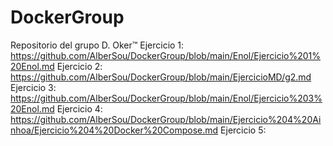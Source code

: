 # DockerGroup
Repositorio del grupo D. Oker™
Ejercicio 1: https://github.com/AlberSou/DockerGroup/blob/main/Enol/Ejercicio%201%20Enol.md
Ejercicio 2: https://github.com/AlberSou/DockerGroup/blob/main/EjercicioMD/g2.md 
Ejercicio 3: https://github.com/AlberSou/DockerGroup/blob/main/Enol/Ejercicio%203%20Enol.md 
Ejercicio 4: https://github.com/AlberSou/DockerGroup/blob/main/Ejercicio%204%20Ainhoa/Ejercicio%204%20Docker%20Compose.md 
Ejercicio 5: 
